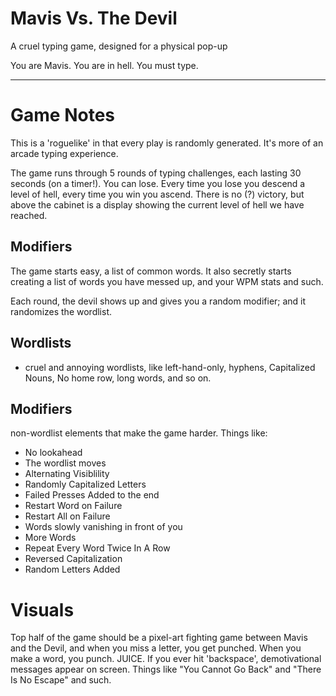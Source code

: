 # Mavis Vs. The Devil

A cruel typing game, designed for a physical pop-up

You are Mavis. 
You are in hell.
You must type.

---

# Game Notes
This is a 'roguelike' in that every play is randomly generated. It's more of an arcade typing experience.

The game runs through 5 rounds of typing challenges, each lasting 30 seconds (on a timer!). You can lose.
Every time you lose you descend a level of hell, every time you win you ascend. 
There is no (?) victory, but above the cabinet is a display showing the current level of hell we have reached.

## Modifiers
The game starts easy, a list of common words.
It also secretly starts creating a list of words you have messed up, and your WPM stats and such.

Each round, the devil shows up and gives you a random modifier; and it randomizes the wordlist.

## Wordlists
- cruel and annoying wordlists, like left-hand-only, hyphens, Capitalized Nouns, No home row, long words, and so on.

## Modifiers
non-wordlist elements that make the game harder. Things like:
- No lookahead
- The wordlist moves
- Alternating Visiblility
- Randomly Capitalized Letters
- Failed Presses Added to the end
- Restart Word on Failure
- Restart All on Failure
- Words slowly vanishing in front of you
- More Words
- Repeat Every Word Twice In A Row
- Reversed Capitalization
- Random Letters Added

# Visuals
Top half of the game should be a pixel-art fighting game between Mavis and the Devil, and when you miss a letter, you get punched. When you make a word, you punch. JUICE.
If you ever hit 'backspace', demotivational messages appear on screen. Things like "You Cannot Go Back" and "There Is No Escape" and such.


